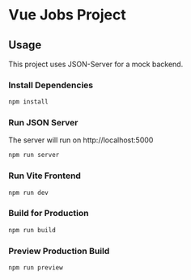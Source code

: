 # Vue Jobs Project




## Usage

This project uses JSON-Server for a mock backend.

### Install Dependencies

```bash
npm install
```

### Run JSON Server

The server will run on http://localhost:5000

```bash
npm run server
```

### Run Vite Frontend

```bash
npm run dev
```

### Build for Production

```bash
npm run build
```

### Preview Production Build

```bash
npm run preview
```
